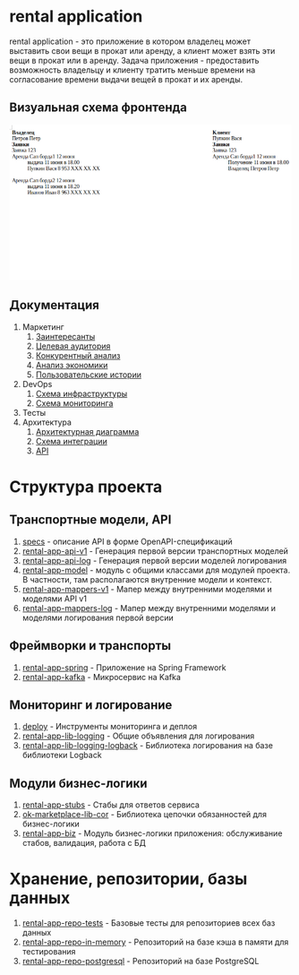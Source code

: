 # rental application

rental application - это приложение в котором владелец может выставить свои вещи в прокат или аренду, 
а клиент может взять эти вещи в прокат или в аренду. 
Задача приложения - предоставить возможность владельцу и клиенту тратить меньше времени на согласование 
времени выдачи вещей в прокат и их аренды.

## Визуальная схема фронтенда

![Макет фронта](imgs/design-layout.png)

## Документация

1. Маркетинг
   1. [Заинтересанты](./docs/01-marketing/01-stakeholders.md)
   2. [Целевая аудитория](./docs/01-marketing/02-target-audience.md)
   3. [Конкурентный анализ](./docs/01-marketing/03-concurrency.md)
   4. [Анализ экономики](./docs/01-marketing/04-economy.md)
   5. [Пользовательские истории](./docs/01-marketing/05-user-stories.md)
2. DevOps
   1. [Схема инфраструктуры](./docs/02-devops/01-infrastruture.md)
   2. [Схема мониторинга](./docs/02-devops/02-monitoring.md)
3. Тесты
4. Архитектура
   1. [Архитектурная диаграмма](./docs/04-architecture/01-arch.md)
   2. [Схема интеграции](./docs/04-architecture/02-integration.md)
   3. [API](./docs/04-architecture/03-api.md)

# Структура проекта

## Транспортные модели, API

1. [specs](specs) - описание API в форме OpenAPI-спецификаций
2. [rental-app-api-v1](rental-app-api-v1) - Генерация первой версии транспортных моделей
3. [rental-app-api-log](rental-app-api-log) - Генерация первой версии моделей логирования
4. [rental-app-model](rental-app-model) - модуль с общими классами для модулей проекта. В частности, там
   располагаются внутренние модели и контекст.
5. [rental-app-mappers-v1](rental-app-mappers-v1) - Мапер между внутренними моделями и моделями API v1
6. [rental-app-mappers-log](rental-app-mappers-log) - Мапер между внутренними моделями и моделями логирования
   первой версии

## Фреймворки и транспорты

1. [rental-app-spring](rental-app-spring) - Приложение на Spring Framework
2. [rental-app-kafka](rental-app-kafka) - Микросервис на Kafka

## Мониторинг и логирование

1. [deploy](deploy) - Инструменты мониторинга и деплоя
2. [rental-app-lib-logging](rental-app-lib-logging) - Общие объявления для логирования
3. [rental-app-lib-logging-logback](rental-app-lib-logging-logback) - Библиотека логирования на базе библиотеки
   Logback

## Модули бизнес-логики

1. [rental-app-stubs](rental-app-stubs) - Стабы для ответов сервиса
2. [ok-marketplace-lib-cor](ok-marketplace-lib-cor) - Библиотека цепочки обязанностей для бизнес-логики
3. [rental-app-biz](rental-app-biz) - Модуль бизнес-логики приложения: обслуживание стабов, валидация, работа с БД

# Хранение, репозитории, базы данных

1. [rental-app-repo-tests](rental-app-repo-tests) - Базовые тесты для репозиториев всех баз данных
2. [rental-app-repo-in-memory](rentap-app-repo-in-memory) - Репозиторий на базе кэша в памяти для тестирования
3. [rental-app-repo-postgresql](rental-ap-repo-postgresql) - Репозиторий на базе PostgreSQL
